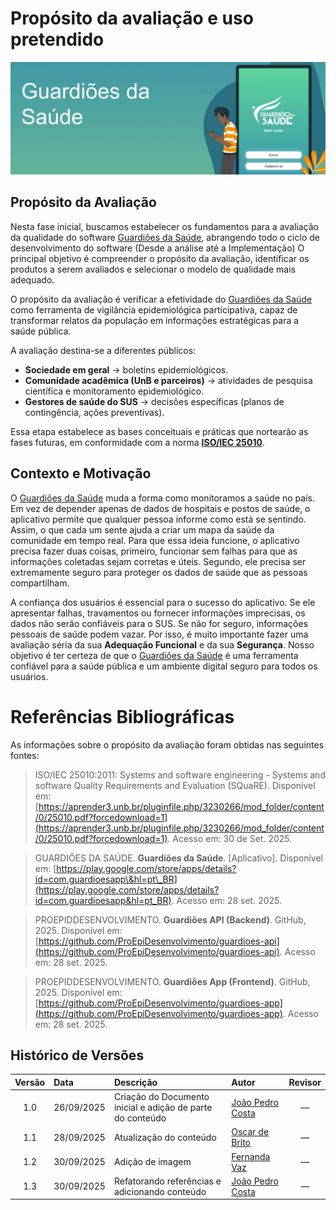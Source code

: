 # Propósito da avaliação e uso pretendido

![](https://raw.githubusercontent.com/FCTE-Qualidade-de-Software-1/2025-2_T01_MARLYN-WESCOFF/refs/heads/main/docs/images/guadioesdasaude.png)

## Propósito da Avaliação

Nesta fase inicial, buscamos estabelecer os fundamentos para a avaliação da qualidade do software [Guardiões da Saúde](#ref2), abrangendo todo o ciclo de desenvolvimento do software (Desde a análise até a Implementação)
O principal objetivo é compreender o propósito da avaliação, identificar os produtos a serem avaliados e selecionar o modelo de qualidade mais adequado.

O propósito da avaliação é verificar a efetividade do [Guardiões da Saúde](#ref2) como ferramenta de vigilância epidemiológica participativa, capaz de transformar relatos da população em informações estratégicas para a saúde pública.  

A avaliação destina-se a diferentes públicos:
- **Sociedade em geral** → boletins epidemiológicos.  
- **Comunidade acadêmica (UnB e parceiros)** → atividades de pesquisa científica e monitoramento epidemiológico.  
- **Gestores de saúde do SUS** → decisões específicas (planos de contingência, ações preventivas).

Essa etapa estabelece as bases conceituais e práticas que nortearão as fases futuras, em conformidade com a norma **[ISO/IEC 25010](#ref1)**.

## Contexto e Motivação

O [Guardiões da Saúde](#ref2) muda a forma como monitoramos a saúde no país. Em vez de depender apenas de dados de hospitais e postos de saúde, o aplicativo permite que qualquer pessoa informe como está se sentindo. Assim, o que cada um sente ajuda a criar um mapa da saúde da comunidade em tempo real. Para que essa ideia funcione, o aplicativo precisa fazer duas coisas, primeiro, funcionar sem falhas para que as informações coletadas sejam corretas e úteis. Segundo, ele precisa ser extremamente seguro para proteger os dados de saúde que as pessoas compartilham.

A confiança dos usuários é essencial para o sucesso do aplicativo. Se ele apresentar falhas, travamentos ou fornecer informações imprecisas, os dados não serão confiáveis para o SUS. Se não for seguro, informações pessoais de saúde podem vazar. Por isso, é muito importante fazer uma avaliação séria da sua **Adequação Funcional** e da sua **Segurança**. Nosso objetivo é ter certeza de que o [Guardiões da Saúde](#ref2) é uma ferramenta confiável para a saúde pública e um ambiente digital seguro para todos os usuários.

# Referências Bibliográficas

As informações sobre o propósito da avaliação foram obtidas nas seguintes fontes:

> <a id="ref1"></a> ISO/IEC 25010:2011: Systems and software engineering - Systems and software Quality Requirements and Evaluation (SQuaRE). Disponível em: [https://aprender3.unb.br/pluginfile.php/3230266/mod_folder/content/0/25010.pdf?forcedownload=1](https://aprender3.unb.br/pluginfile.php/3230266/mod_folder/content/0/25010.pdf?forcedownload=1). Acesso em: 30 de Set. 2025.

> <a id="ref2"></a> GUARDIÕES DA SAÚDE. **Guardiões da Saúde**. [Aplicativo]. Disponível em: [https://play.google.com/store/apps/details?id=com.guardioesapp\&hl=pt\_BR](https://play.google.com/store/apps/details?id=com.guardioesapp&hl=pt_BR). Acesso em: 28 set. 2025.

> <a id="ref3"></a> PROEPIDDESENVOLVIMENTO. **Guardiões API (Backend)**. GitHub, 2025. Disponível em: [https://github.com/ProEpiDesenvolvimento/guardioes-api](https://github.com/ProEpiDesenvolvimento/guardioes-api). Acesso em: 28 set. 2025.

> <a id="ref4"></a> PROEPIDDESENVOLVIMENTO. **Guardiões App (Frontend)**. GitHub, 2025. Disponível em: [https://github.com/ProEpiDesenvolvimento/guardioes-app](https://github.com/ProEpiDesenvolvimento/guardioes-app). Acesso em: 28 set. 2025.


## Histórico de Versões

| Versão | Data       | Descrição                                      | Autor                                                                 | Revisor |
|:------:|:----------|:-----------------------------------------------|:----------------------------------------------------------------------|:-------:|
| 1.0    | 26/09/2025 | Criação do Documento inicial e adição de parte do conteúdo | [João Pedro Costa](https://github.com/johnaopedro) |   —     |
| 1.1    | 28/09/2025 | Atualização do conteúdo                        | [Oscar de Brito](https://github.com/OscarDeBrito)    |   —     |
| 1.2    | 30/09/2025 | Adição de imagem                               | [Fernanda Vaz](https://github.com/Fernandavazgit1)   |   —     |
|  1.3  | 30/09/2025 | Refatorando referências e adicionando conteúdo | [João Pedro Costa](https://github.com/johnaopedro) | — |
